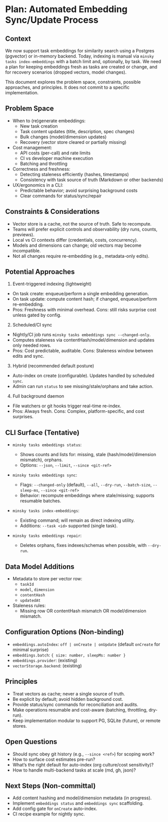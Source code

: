 # Plan: Automated Embedding Sync/Update Process

## Context

We now support task embeddings for similarity search using a Postgres (pgvector) or in-memory backend. Today, indexing is manual via `minsky tasks index-embeddings` with a batch limit and, optionally, by task. We need a plan for keeping embeddings fresh as tasks are created or change, and for recovery scenarios (dropped vectors, model changes).

This document explores the problem space, constraints, possible approaches, and principles. It does not commit to a specific implementation.

## Problem Space

- When to (re)generate embeddings:
  - New task creation
  - Task content updates (title, description, spec changes)
  - Bulk changes (model/dimension updates)
  - Recovery (vector store cleared or partially missing)
- Cost management:
  - API costs (per-call) and rate limits
  - CI vs developer machine execution
  - Batching and throttling
- Correctness and freshness:
  - Detecting staleness efficiently (hashes, timestamps)
  - Consistency with task source of truth (Markdown or other backends)
- UX/ergonomics in a CLI:
  - Predictable behavior; avoid surprising background costs
  - Clear commands for status/sync/repair

## Constraints & Considerations

- Vector store is a cache, not the source of truth. Safe to recompute.
- Teams will prefer explicit controls and observability (dry runs, counts, previews).
- Local vs CI contexts differ (credentials, costs, concurrency).
- Models and dimensions can change; old vectors may become incompatible.
- Not all changes require re-embedding (e.g., metadata-only edits).

## Potential Approaches

1. Event-triggered indexing (lightweight)

- On task create: enqueue/perform a single embedding generation.
- On task update: compute content hash; if changed, enqueue/perform re-embedding.
- Pros: Freshness with minimal overhead. Cons: still risks surprise cost unless gated by config.

2. Scheduled/CI sync

- Nightly/CI job runs `minsky tasks embeddings sync --changed-only`.
- Computes staleness via contentHash/model/dimension and updates only needed rows.
- Pros: Cost predictable, auditable. Cons: Staleness window between edits and sync.

3. Hybrid (recommended default posture)

- Auto-index on create (configurable). Updates handled by scheduled `sync`.
- Admin can run `status` to see missing/stale/orphans and take action.

4. Full background daemon

- File watchers or git hooks trigger real-time re-index.
- Pros: Always fresh. Cons: Complex, platform-specific, and cost surprises.

## CLI Surface (Tentative)

- `minsky tasks embeddings status`:

  - Shows counts and lists for: missing, stale (hash/model/dimension mismatch), orphans.
  - Options: `--json`, `--limit`, `--since <git-ref>`

- `minsky tasks embeddings sync`:

  - Flags: `--changed-only` (default), `--all`, `--dry-run`, `--batch-size`, `--sleep-ms`, `--since <git-ref>`
  - Behavior: recompute embeddings where stale/missing; supports resumable batches.

- `minsky tasks index-embeddings`:

  - Existing command; will remain as direct indexing utility.
  - Additions: `--task <id>` supported (single task).

- `minsky tasks embeddings repair`:
  - Deletes orphans, fixes indexes/schemas when possible, with `--dry-run`.

## Data Model Additions

- Metadata to store per vector row:
  - `taskId`
  - `model`, `dimension`
  - `contentHash`
  - `updatedAt`
- Staleness rules:
  - Missing row OR contentHash mismatch OR model/dimension mismatch.

## Configuration Options (Non-binding)

- `embeddings.autoIndex`: `off | onCreate | onUpdate` (default `onCreate` for minimal surprise)
- `embeddings.batch`: `{ size: number, sleepMs: number }`
- `embeddings.provider`: (existing)
- `vectorStorage.backend`: (existing)

## Principles

- Treat vectors as cache; never a single source of truth.
- Be explicit by default; avoid hidden background cost.
- Provide status/sync commands for reconciliation and audits.
- Make operations resumable and cost-aware (batching, throttling, dry-run).
- Keep implementation modular to support PG, SQLite (future), or remote stores.

## Open Questions

- Should sync obey git history (e.g., `--since <ref>`) for scoping work?
- How to surface cost estimates pre-run?
- What’s the right default for auto-index (org culture/cost sensitivity)?
- How to handle multi-backend tasks at scale (md, gh, json)?

## Next Steps (Non-committal)

- Add content hashing and model/dimension metadata (in progress).
- Implement `embeddings status` and `embeddings sync` scaffolding.
- Add config gate for `onCreate` auto-index.
- CI recipe example for nightly sync.
